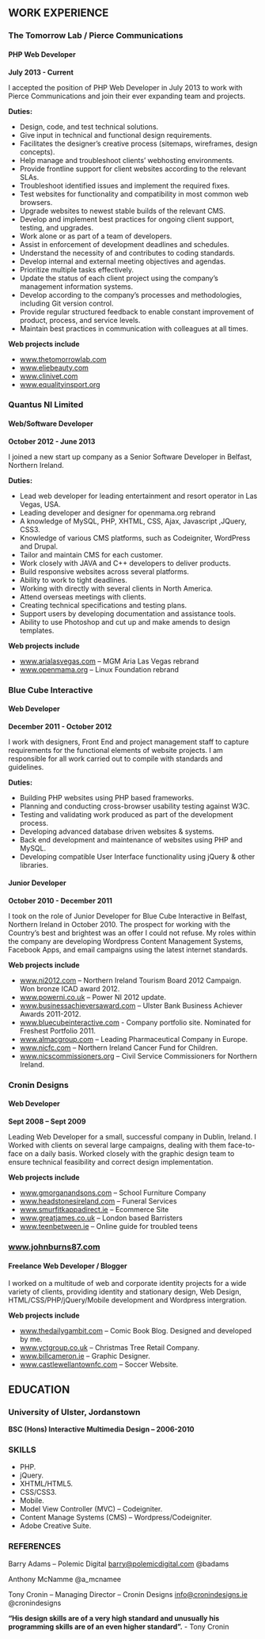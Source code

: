 ## WORK EXPERIENCE

### The Tomorrow Lab / Pierce Communications
#### PHP Web Developer
__July 2013 - Current__

I accepted the position of PHP Web Developer in July 2013 to work with Pierce Communications and join their ever expanding team and projects.

__Duties:__
* Design, code, and test technical solutions. 
* Give input in technical and functional design requirements. 
* Facilitates the designer’s creative process (sitemaps, wireframes, design concepts). 
* Help manage and troubleshoot clients’ webhosting environments. 
* Provide frontline support for client websites according to the relevant SLAs. 
* Troubleshoot identified issues and implement the required fixes. 
* Test websites for functionality and compatibility in most common web browsers. 
* Upgrade websites to newest stable builds of the relevant CMS. 
* Develop and implement best practices for ongoing client support, testing, and upgrades. 
* Work alone or as part of a team of developers. 
* Assist in enforcement of development deadlines and schedules. 
* Understand the necessity of and contributes to coding standards. 
* Develop internal and external meeting objectives and agendas. 
* Prioritize multiple tasks effectively. 
* Update the status of each client project using the company’s management information systems. 
* Develop according to the company’s processes and methodologies, including Git version control. 
* Provide regular structured feedback to enable constant improvement of product, process, and service levels. 
* Maintain best practices in communication with colleagues at all times.

__Web projects include__
* www.thetomorrowlab.com
* www.eliebeauty.com
* www.clinivet.com
* www.equalityinsport.org

### Quantus NI Limited
#### Web/Software Developer
__October 2012 - June 2013__

I joined a new start up company as a Senior Software Developer in Belfast, Northern Ireland.

__Duties:__
* Lead  web developer for leading entertainment and resort operator in Las Vegas, USA.
* Leading developer and designer for openmama.org rebrand
* A knowledge of MySQL, PHP, XHTML, CSS, Ajax, Javascript ,JQuery, CSS3.
* Knowledge of various CMS platforms, such as Codeigniter, WordPress and Drupal.
* Tailor and maintain CMS for each customer.
* Work closely with JAVA and C++ developers to deliver products.
* Build responsive websites across several platforms.
* Ability to work to tight deadlines.
* Working with directly with several clients in North America.
* Attend overseas meetings with clients.
* Creating technical specifications and testing plans.
* Support users by developing documentation and assistance tools.
* Ability to use Photoshop and cut up and make amends to design templates.

__Web projects include__
* www.arialasvegas.com – MGM Aria Las Vegas rebrand
* www.openmama.org – Linux Foundation rebrand

### Blue Cube Interactive 
#### Web Developer
__December 2011 - October 2012__

I work with designers, Front End and project management staff to capture requirements for the functional elements of website projects. I am responsible for all work carried out to compile with standards and guidelines.

__Duties:__
* Building PHP websites using PHP based frameworks.
* Planning and conducting cross-browser usability testing against W3C.
* Testing and validating work produced as part of the development process.
* Developing advanced database driven websites & systems. 
* Back end development and maintenance of websites using PHP and MySQL.
* Developing compatible User Interface functionality using jQuery & other libraries.


#### Junior Developer
__October 2010 - December 2011__

I took on the role of Junior Developer for Blue Cube Interactive in Belfast, Northern Ireland in October 2010. The prospect for working with the Country’s best and brightest was an offer I could not refuse. My roles within the company are developing Wordpress Content Management Systems, Facebook Apps, and email campaigns using the latest internet standards.

__Web projects include__
* www.ni2012.com – Northern Ireland Tourism Board 2012 Campaign. Won bronze ICAD award 2012.
* www.powerni.co.uk – Power NI 2012 update.
* www.businessachieversaward.com – Ulster Bank Business Achiever Awards 2011-2012.
* www.bluecubeinteractive.com - Company portfolio site. Nominated for Freshest Portfolio 2011.
* www.almacgroup.com – Leading Pharmaceutical Company in Europe.
* www.nicfc.com – Northern Ireland Cancer Fund for Children.
* www.nicscommissioners.org – Civil Service Commissioners for Northern Ireland.


### Cronin Designs
#### Web Developer
__Sept  2008 – Sept 2009__

Leading Web Developer for a small, successful company in Dublin, Ireland. I Worked with clients on several large campaigns, dealing with them face-to-face on a daily basis. Worked closely with the graphic design team to ensure technical feasibility and correct design implementation.

__Web projects include__
* www.gmorganandsons.com – School Furniture Company
* www.headstonesireland.com – Funeral Services
* www.smurfitkappadirect.ie – Ecommerce Site
* www.greatjames.co.uk – London based Barristers
* www.teenbetween.ie – Online guide for troubled teens

### www.johnburns87.com
#### Freelance Web Developer / Blogger

I worked on a multitude of web and corporate identity projects for a wide variety of clients, providing identity and stationary design, Web Design, HTML/CSS/PHP/jQuery/Mobile development and Wordpress intergration.

__Web projects include__

* www.thedailygambit.com – Comic Book Blog. Designed and developed by me.
* www.yctgroup.co.uk – Christmas Tree Retail Company.
* www.billcameron.ie – Graphic Designer.
* www.castlewellantownfc.com – Soccer Website.


## EDUCATION

### University of Ulster, Jordanstown
__BSC (Hons) Interactive Multimedia Design – 2006-2010__

### SKILLS
* PHP.
* jQuery.
* XHTML/HTML5.
* CSS/CSS3.
* Mobile.
* Model View Controller (MVC) – Codeigniter.
* Content Manage Systems (CMS) – Wordpress/Codeigniter.
* Adobe Creative Suite.

### REFERENCES

Barry Adams – Polemic Digital
barry@polemicdigital.com
@badams

Anthony McNamme
@a_mcnamee

Tony Cronin – Managing Director – Cronin Designs
info@cronindesigns.ie
@cronindesigns

__“His design skills are of a very high standard and unusually his programming skills are of an even higher standard”.__ - Tony Cronin
